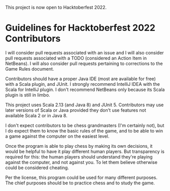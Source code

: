 This project is now open to Hacktoberfest 2022.

# Guidelines for Hacktoberfest 2022 Contributors

I will consider pull requests associated with an issue and I will also consider 
pull requests associated with a TODO (considered an Action Item in NetBeans). I 
will also consider pull requests pertaining to corrections to the Game Rules 
document.

Contributors should have a proper Java IDE (most are available for free) with a 
Scala plugin, and JUnit. I strongly recommend IntelliJ IDEA with the Scala for 
IntelliJ plugin. I don't recommend NetBeans only because its Scala plugin is 
still in limbo. 

This project uses Scala 2.13 (and Java 8) and JUnit 5. Contributors may use 
later versions of Scala or Java provided they don't use features not available 
Scala 2 or in Java 8.

I don't expect contributors to be chess grandmasters (I'm certainly not), but I 
do expect them to know the basic rules of the game, and to be able to win a 
game against the computer on the easiest level.

Once the program is able to play chess by making its own decisions, it would be 
helpful to have it play different human players. But transparency is required 
for this: the human players should understand they're playing against the 
computer, and not against you. To let them believe otherwise could be considered 
cheating.

Per the license, this program could be used for many different purposes. The 
chief purposes should be to practice chess and to study the game.
